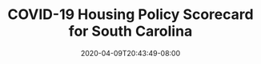 ---
title: "COVID-19 Housing Policy Scorecard for South Carolina"
date: 2020-04-09T20:43:49-08:00
layout: single
type: covid-policy-rankings
state_abbrev: sc # use state abbreviation.
state_title: South Carolina
photoCredit:
hasSubnav: true
fbImage: /images/assets/covid-eviction-policies-social.jpg
twImage: /images/assets/covid-eviction-policies-social.jpg
socialDescription: COVID-19 Housing Policy Scorecard for South Carolina
description: See how South Carolina ranks in our nationwide scorecard of housing policies in response to COVID-19.
url: /covid-policy-scorecard/sc
aliases:
    - /covid-policy-scorecard/sc
    - /covid-policy-scorecard/south-carolina
    - /es/covid-policy-scorecard/sc
    - /es/covid-policy-scorecard/south-carolina
---